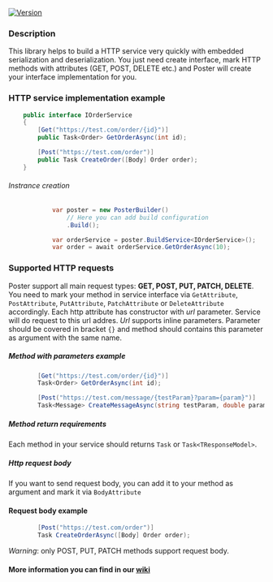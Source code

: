 [![Version](https://img.shields.io/nuget/vpre/Poster.svg)](https://www.nuget.org/packages/Poster)

### Description
This library helps to build a HTTP service very quickly with embedded serialization and deserialization. You just need create interface, mark HTTP methods with attributes (GET, POST, DELETE etc.) and Poster will create your interface implementation for you.
### HTTP service implementation example
```csharp
    public interface IOrderService
    {
        [Get("https://test.com/order/{id}")]
        public Task<Order> GetOrderAsync(int id);

        [Post("https://test.com/order")]
        public Task CreateOrder([Body] Order order);
    }
```
###### Instrance creation
```csharp
            var poster = new PosterBuilder()
                // Here you can add build configuration
                .Build();

            var orderService = poster.BuildService<IOrderService>();
            var order = await orderService.GetOrderAsync(10);
```

### Supported HTTP requests
Poster support all main request types: **GET, POST, PUT, PATCH, DELETE**. You need to mark your method in service interface via `GetAttribute`, `PostAttribute`, `PutAttribute`, `PatchAttribute` or `DeleteAttribute` accordingly.
Each http attribute has constructor with *url* parameter. Service will do request to this url addres.
*Url* supports inline parameters. Parameter should be covered in bracket `{}` and method should contains this parameter as argument with the same name.
##### Method with parameters example
```csharp
        [Get("https://test.com/order/{id}")]
        Task<Order> GetOrderAsync(int id);

        [Post("https://test.com/message/{testParam}?param={param}")]
        Task<Message> CreateMessageAsync(string testParam, double param);
```
##### Method return requirements
Each method in your service should returns `Task` or `Task<TResponseModel>`.

##### Http request body
If you want to send request body, you can add it to your method as argument and mark it via `BodyAttribute`
#### Request body example
```csharp
        [Post("https://test.com/order")]
        Task CreateOrderAsync([Body] Order order);
```
*Warning*: only POST, PUT, PATCH methods support request body.

#### More information you can find in our [wiki](https://github.com/olehspidey/Poster/wiki "wiki")
